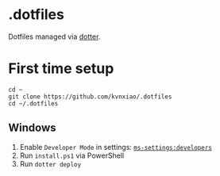 # .dotfiles
Dotfiles managed via [dotter](https://github.com/SuperCuber/dotter).

# First time setup

```shell
cd ~
git clone https://github.com/kvnxiao/.dotfiles
cd ~/.dotfiles
```

## Windows
1. Enable `Developer Mode` in settings: [`ms-settings:developers`](ms-settings:developers)
2. Run `install.ps1` via PowerShell
3. Run `dotter deploy`
